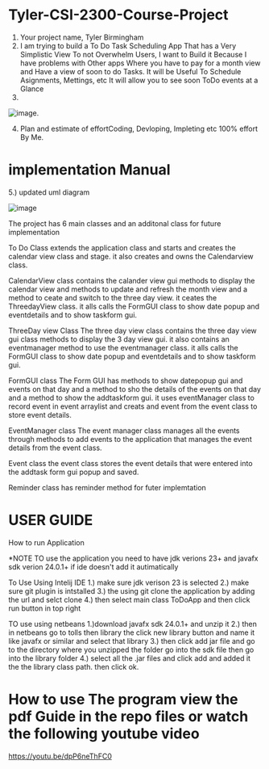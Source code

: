 # Tyler-CSI-2300-Course-Project
1. Your project name, Tyler Birmingham
2. I am trying to build a To Do  Task Scheduling App That has a Very Simplistic View To not Overwhelm Users, I want to Build it Because I have problems with Other apps Where you have to pay for a month view and Have a view of soon to do Tasks. It will be Useful To Schedule Asignments, Mettings, etc It will allow you to see soon ToDo events at a Glance
3.
![image](https://github.com/user-attachments/assets/b98f8520-6a28-460f-958c-5043f1e9aae5).

4. Plan and estimate of effortCoding, Devloping, Impleting etc 100% effort By Me.
 # implementation Manual
5.) updated uml diagram 

![image](https://github.com/user-attachments/assets/22cd5a6a-cf18-4b1b-adfa-b339b7424d85)

The project has 6 main classes and an additonal class for future implementation

To Do Class
extends the application class and starts and creates the calendar view class and stage. it also creates and owns the Calendarview class.

CalendarView class
contains the calander view gui methods to display the calendar view and methods to update and refresh the month view and a method to ceate and switch to the three day view. it ceates the ThreedayView class. it alls calls the FormGUI class to show date popup and eventdetails and to show taskform gui.

ThreeDay view Class 
The three day view class contains the three day view gui class methods to display the 3 day view gui. it also contains an eventmanager method to use the eventmanager class. it alls calls the FormGUI class to show date popup and eventdetails and to show taskform gui.

FormGUI class
The Form GUI has methods to show datepopup gui and events on that day and a method to sho the details of the events on that day and a method to show the addtaskform gui. it uses eventManager class to record event in event arraylist and creats and event from the event class to store event details.

EventManager class
The event manager class manages all the events through methods to add events to the application that manages the event details from the event class.

Event class
the event class stores the event details that were entered into the addtask form gui popup and saved.

Reminder class
has reminder method for futer implemtation

# USER GUIDE

How to run Application

*NOTE
TO use the application you need to have jdk verions 23+ 
and javafx sdk verion 24.0.1+ if ide doesn't add it autimatically

To Use Using Intelij IDE 
1.) make sure jdk verison 23 is selected
2.) make sure git plugin is intstalled 
3.) the using git clone the application by adding the url and selct clone
4.) then select main class ToDoApp and then click run button in top right

TO use using netbeans
1.)download javafx sdk 24.0.1+ and unzip it
2.) then in netbeans go to tolls then library the click new library button and name it like javafx or similar and select that library
3.) then click add jar file and go to the directory where you unzipped the folder go into the sdk file then go into the library folder
4.) select all the .jar files and click add and added it the the library class path. then click ok.

# How to use The program view the pdf Guide in the repo files or watch the following youtube video
https://youtu.be/dpP6neThFC0 
